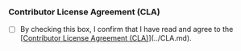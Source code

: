 ### Contributor License Agreement (CLA)

- [ ] By checking this box, I confirm that I have read and agree to the [[Contributor License Agreement (CLA)](https://github.com/Lemkecher/FraudGuard.AI/blob/main/CLA.md)](../CLA.md).
